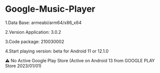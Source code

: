 # Google-Music-Player

1.Data Base: armeabi/arm64/x86_x64

2.Version Application: 3.0.2

3.Code package: 210030002

4.Start playing version: beta for Android 11 or 12.1.0

⚠️ No Active Google Play Store (Active on Android 13 from GOOGLE PLAY Store 2023/01/01)
